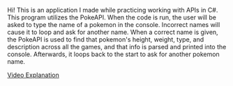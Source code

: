 Hi! This is an application I made while practicing working with APIs in C#. This program utilizes the PokeAPI. When the code is run, the user will be asked to type the name of a pokemon in the console. Incorrect names will cause it to loop and ask for another name. When a correct name is given, the PokeAPI is used to find that pokemon's height, weight, type, and description across all the games, and that info is parsed and printed into the console. Afterwards, it loops back to the start to ask for another pokemon name.

[Video Explanation](https://drive.google.com/file/d/1x41ZYlDsbM52yMhqGuXJ-IycXglTjyD8/view?usp=drive_link)
